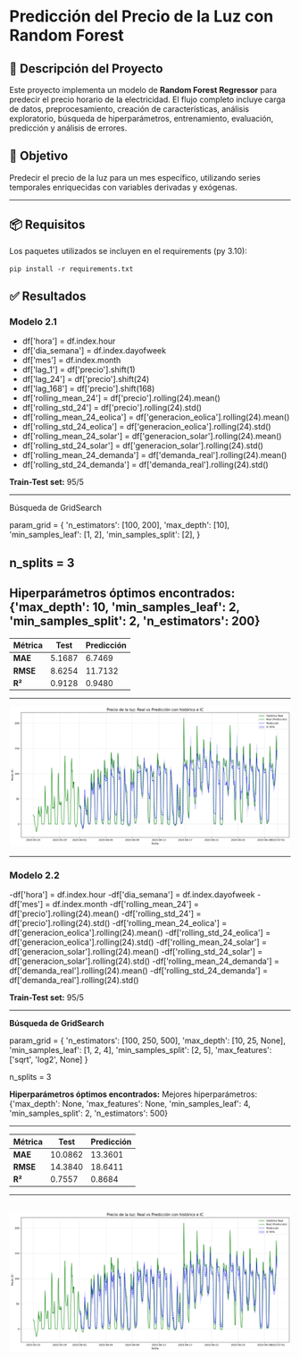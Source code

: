 # Predicción del Precio de la Luz con Random Forest

## 📔 Descripción del Proyecto

Este proyecto implementa un modelo de **Random Forest Regressor** para predecir el precio horario de la electricidad. El flujo completo incluye carga de datos, preprocesamiento, creación de características, análisis exploratorio, búsqueda de hiperparámetros, entrenamiento, evaluación, predicción y análisis de errores.

## 🎯 Objetivo

Predecir el precio de la luz para un mes específico, utilizando series temporales enriquecidas con variables derivadas y exógenas.

---

## 📦 Requisitos

Los paquetes utilizados se incluyen en el requirements (py 3.10):

``pip install -r requirements.txt``

## ✅ Resultados

### Modelo 2.1

- df['hora'] = df.index.hour
- df['dia_semana'] = df.index.dayofweek
- df['mes'] = df.index.month
- df['lag_1'] = df['precio'].shift(1)
- df['lag_24'] = df['precio'].shift(24)
- df['lag_168'] = df['precio'].shift(168)
- df['rolling_mean_24'] = df['precio'].rolling(24).mean()
- df['rolling_std_24'] = df['precio'].rolling(24).std()
- df['rolling_mean_24_eolica'] = df['generacion_eolica'].rolling(24).mean()
- df['rolling_std_24_eolica'] = df['generacion_eolica'].rolling(24).std()
- df['rolling_mean_24_solar'] = df['generacion_solar'].rolling(24).mean()
- df['rolling_std_24_solar'] = df['generacion_solar'].rolling(24).std()
- df['rolling_mean_24_demanda'] = df['demanda_real'].rolling(24).mean()
- df['rolling_std_24_demanda'] = df['demanda_real'].rolling(24).std()

**Train-Test set:** 95/5

---
Búsqueda de GridSearch

param_grid = {
    'n_estimators': [100, 200],
    'max_depth': [10],
    'min_samples_leaf': [1, 2],
    'min_samples_split': [2],
}

n_splits = 3
---

**Hiperparámetros óptimos encontrados:**
{'max_depth': 10, 'min_samples_leaf': 2, 'min_samples_split': 2, 'n_estimators': 200}
---

| Métrica | Test | Predicción | 
|---|---|---|
| **MAE** | 5.1687 | 6.7469 |
| **RMSE** | 8.6254 | 11.7132 |
| **R²** | 0.9128 | 0.9480 |
---

![alt text](pred_m1.png)

---

### Modelo 2.2

  -df['hora'] = df.index.hour
  -df['dia_semana'] = df.index.dayofweek
  -df['mes'] = df.index.month
  -df['rolling_mean_24'] = df['precio'].rolling(24).mean()
  -df['rolling_std_24'] = df['precio'].rolling(24).std()
  -df['rolling_mean_24_eolica'] = df['generacion_eolica'].rolling(24).mean()
  -df['rolling_std_24_eolica'] = df['generacion_eolica'].rolling(24).std()
  -df['rolling_mean_24_solar'] = df['generacion_solar'].rolling(24).mean()
  -df['rolling_std_24_solar'] = df['generacion_solar'].rolling(24).std()
  -df['rolling_mean_24_demanda'] = df['demanda_real'].rolling(24).mean()
  -df['rolling_std_24_demanda'] = df['demanda_real'].rolling(24).std()

**Train-Test set:** 95/5

---
**Búsqueda de GridSearch**

param_grid = {
    'n_estimators': [100, 250, 500],
    'max_depth': [10, 25, None],
    'min_samples_leaf': [1, 2, 4],
    'min_samples_split': [2, 5],
    'max_features': ['sqrt', 'log2', None]
}

n_splits = 3

**Hiperparámetros óptimos encontrados:**
Mejores hiperparámetros: {'max_depth': None, 'max_features': None, 'min_samples_leaf': 4, 'min_samples_split': 2, 'n_estimators': 500}

---

| Métrica | Test | Predicción | 
|---|---|---|
| **MAE** | 10.0862 | 13.3601 |
| **RMSE** | 14.3840 | 18.6411 |
| **R²** | 0.7557 | 0.8684 |

---
![alt text](pred_m2.png)
---